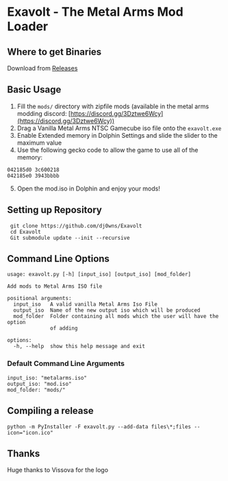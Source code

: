 # Exavolt - The Metal Arms Mod Loader

## Where to get Binaries
Download from [Releases](https://github.com/dj0wns/Exavolt/releases)

## Basic Usage
1. Fill the `mods/` directory with zipfile mods (available in the metal arms modding discord: [https://discord.gg/3Dztwe6Wcy](https://discord.gg/3Dztwe6Wcy))
2. Drag a Vanilla Metal Arms NTSC Gamecube iso file onto the `exavolt.exe`
3. Enable Extended memory in Dolphin Settings and slide the slider to the maximum value
4. Use the following gecko code to allow the game to use all of the memory:
```
042185d0 3c600218
042185e0 3943bbbb
```
5. Open the mod.iso in Dolphin and enjoy your mods!

## Setting up Repository
` git clone https://github.com/dj0wns/Exavolt`  
` cd Exavolt`  
` Git submodule update --init --recursive`  

## Command Line Options
```
usage: exavolt.py [-h] [input_iso] [output_iso] [mod_folder]

Add mods to Metal Arms ISO file

positional arguments:
  input_iso   A valid vanilla Metal Arms Iso File
  output_iso  Name of the new output iso which will be produced
  mod_folder  Folder containing all mods which the user will have the option
              of adding

options:
  -h, --help  show this help message and exit
```

### Default Command Line Arguments
`input_iso: "metalarms.iso"`  
`output_iso: "mod.iso"`  
`mod_folder: "mods/"`  

## Compiling a release
`python -m PyInstaller -F exavolt.py --add-data files\*;files --icon="icon.ico"`

## Thanks

Huge thanks to Vissova for the logo

